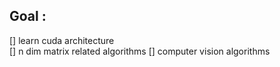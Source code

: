 ## Goal :
[] learn cuda architecture  
[] n dim matrix related algorithms
[] computer vision algorithms
